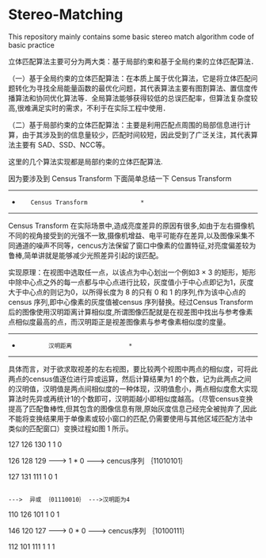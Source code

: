 # Stereo-Matching
This repository mainly contains some basic stereo match algorithm code of basic practice


立体匹配算法主要可分为两大类：基于局部约束和基于全局约束的立体匹配算法．

（一）基于全局约束的立体匹配算法：在本质上属于优化算法，它是将立体匹配问题转化为寻找全局能量函数的最优化问题，其代表算法主要有图割算法、置信度传播算法和协同优化算法等．全局算法能够获得较低的总误匹配率，但算法复杂度较高,很难满足实时的需求，不利于在实际工程中使用．

（二）基于局部约束的立体匹配算法：主要是利用匹配点周围的局部信息进行计算，由于其涉及到的信息量较少，匹配时间较短，因此受到了广泛关注，其代表算法主要有 SAD、SSD、NCC等。

这里的几个算法实现都是局部约束的立体匹配算法.



因为要涉及到 Census Transform 下面简单总结一下 Census Transform



*****************************************
*        Census Transform               *
*****************************************
Census Transform 
在实际场景中,造成亮度差异的原因有很多,如由于左右摄像机不同的视角接受到的光强不一致,摄像机增益、电平可能存在差异,以及图像采集不同通道的噪声不同等，cencus方法保留了窗口中像素的位置特征,对亮度偏差较为鲁棒,简单讲就是能够减少光照差异引起的误匹配。

实现原理：在视图中选取任一点，以该点为中心划出一个例如3 × 3 的矩形，矩形中除中心点之外的每一点都与中心点进行比较，灰度值小于中心点即记为1，灰度大于中心点的则记为0，以所得长度为 8 的只有 0 和 1 的序列,作为该中心点的 census 序列,即中心像素的灰度值被census 序列替换。经过Census Transform 后的图像使用汉明距离计算相似度,所谓图像匹配就是在视差图中找出与参考像素点相似度最高的点，而汉明距正是视差图像素与参考像素相似度的度量。
*****************************************
*             汉明距离                *
*****************************************
具体而言，对于欲求取视差的左右视图，要比较两个视图中两点的相似度，可将此两点的census值逐位进行异或运算，然后计算结果为1 的个数，记为此两点之间的汉明值，汉明值是两点间相似度的一种体现，汉明值愈小，两点相似度愈大实现算法时先异或再统计1的个数即可，汉明距越小即相似度越高。（尽管census变换提高了匹配鲁棒性,但其包含的图像信息有限,原始灰度信息己经完全被抛弃了,因此不能将变换结果用于单像素或较小窗口的匹配,仍需要使用与其他区域匹配方法中类似的匹配窗口）变换过程如图 1 所示。

 

127  126 130                1    1    0

126  128 129      --->    1    *    0         ---> cencus序列 ｛11010101｝

127  131  111               1    0    1                                         

                                                                                               --->  异或 ｛01110010｝ --->汉明距为4

110  126 101              1    0    1

146  120 127      --->  0    *    0          ---> cencus序列  ｛10100111｝

112  101  111             1    1    1
